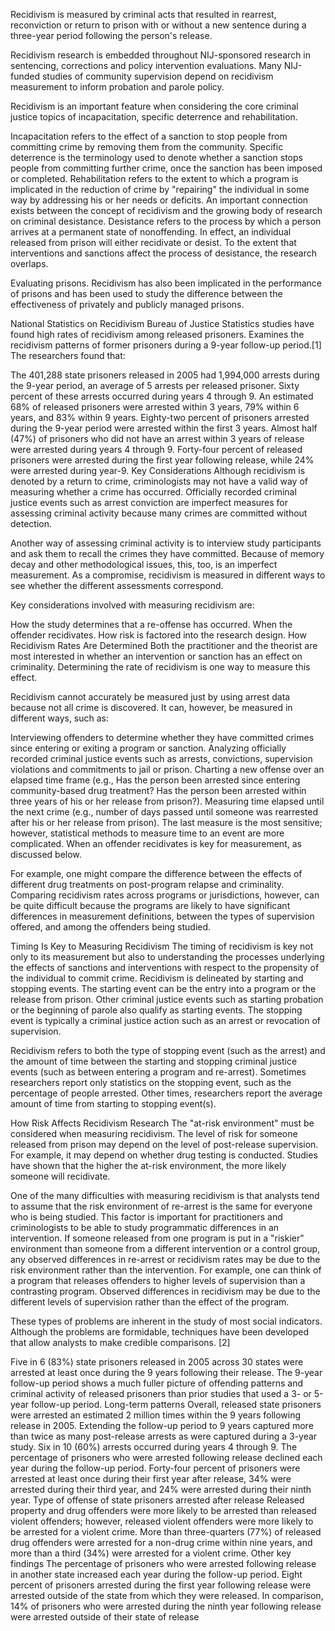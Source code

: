 Recidivism is measured by criminal acts that resulted in rearrest, reconviction or return to prison with or without a new sentence during a three-year period following the person's release.

Recidivism research is embedded throughout NIJ-sponsored research in sentencing, corrections and policy intervention evaluations. Many NIJ-funded studies of community supervision depend on recidivism measurement to inform probation and parole policy.

Recidivism is an important feature when considering the core criminal justice topics of incapacitation, specific deterrence and rehabilitation.

Incapacitation refers to the effect of a sanction to stop people from committing crime by removing them from the community.
Specific deterrence is the terminology used to denote whether a sanction stops people from committing further crime, once the sanction has been imposed or completed.
Rehabilitation refers to the extent to which a program is implicated in the reduction of crime by "repairing" the individual in some way by addressing his or her needs or deficits.
An important connection exists between the concept of recidivism and the growing body of research on criminal desistance. Desistance refers to the process by which a person arrives at a permanent state of nonoffending. In effect, an individual released from prison will either recidivate or desist. To the extent that interventions and sanctions affect the process of desistance, the research overlaps.

Evaluating prisons. Recidivism has also been implicated in the performance of prisons and has been used to study the difference between the effectiveness of privately and publicly managed prisons.

National Statistics on Recidivism
Bureau of Justice Statistics studies have found high rates of recidivism among released prisoners. Examines the recidivism patterns of former prisoners during a 9-year follow-up period.[1] The researchers found that:

The 401,288 state prisoners released in 2005 had 1,994,000 arrests during the 9-year period, an average of 5 arrests per released prisoner. Sixty percent of these arrests occurred during years 4 through 9.
An estimated 68% of released prisoners were arrested within 3 years, 79% within 6 years, and 83% within 9 years.
Eighty-two percent of prisoners arrested during the 9-year period were arrested within the first 3 years.
Almost half (47%) of prisoners who did not have an arrest within 3 years of release were arrested during years 4 through 9.
Forty-four percent of released prisoners were arrested during the first year following release, while 24% were arrested during year-9.
Key Considerations
Although recidivism is denoted by a return to crime, criminologists may not have a valid way of measuring whether a crime has occurred. Officially recorded criminal justice events such as arrest conviction are imperfect measures for assessing criminal activity because many crimes are committed without detection.

Another way of assessing criminal activity is to interview study participants and ask them to recall the crimes they have committed. Because of memory decay and other methodological issues, this, too, is an imperfect measurement. As a compromise, recidivism is measured in different ways to see whether the different assessments correspond.

Key considerations involved with measuring recidivism are:

How the study determines that a re-offense has occurred.
When the offender recidivates.
How risk is factored into the research design.
How Recidivism Rates Are Determined
Both the practitioner and the theorist are most interested in whether an intervention or sanction has an effect on criminality. Determining the rate of recidivism is one way to measure this effect.

Recidivism cannot accurately be measured just by using arrest data because not all crime is discovered. It can, however, be measured in different ways, such as:

Interviewing offenders to determine whether they have committed crimes since entering or exiting a program or sanction.
Analyzing officially recorded criminal justice events such as arrests, convictions, supervision violations and commitments to jail or prison.
Charting a new offense over an elapsed time frame (e.g., Has the person been arrested since entering community-based drug treatment? Has the person been arrested within three years of his or her release from prison?).
Measuring time elapsed until the next crime (e.g., number of days passed until someone was rearrested after his or her release from prison).
The last measure is the most sensitive; however, statistical methods to measure time to an event are more complicated. When an offender recidivates is key for measurement, as discussed below.

For example, one might compare the difference between the effects of different drug treatments on post-program relapse and criminality. Comparing recidivism rates across programs or jurisdictions, however, can be quite difficult because the programs are likely to have significant differences in measurement definitions, between the types of supervision offered, and among the offenders being studied.

Timing Is Key to Measuring Recidivism
The timing of recidivism is key not only to its measurement but also to understanding the processes underlying the effects of sanctions and interventions with respect to the propensity of the individual to commit crime. Recidivism is delineated by starting and stopping events. The starting event can be the entry into a program or the release from prison. Other criminal justice events such as starting probation or the beginning of parole also qualify as starting events. The stopping event is typically a criminal justice action such as an arrest or revocation of supervision.

Recidivism refers to both the type of stopping event (such as the arrest) and the amount of time between the starting and stopping criminal justice events (such as between entering a program and re-arrest). Sometimes researchers report only statistics on the stopping event, such as the percentage of people arrested. Other times, researchers report the average amount of time from starting to stopping event(s).

How Risk Affects Recidivism Research
The "at-risk environment" must be considered when measuring recidivism. The level of risk for someone released from prison may depend on the level of post-release supervision. For example, it may depend on whether drug testing is conducted. Studies have shown that the higher the at-risk environment, the more likely someone will recidivate.

One of the many difficulties with measuring recidivism is that analysts tend to assume that the risk environment of re-arrest is the same for everyone who is being studied. This factor is important for practitioners and criminologists to be able to study programmatic differences in an intervention. If someone released from one program is put in a "riskier" environment than someone from a different intervention or a control group, any observed differences in re-arrest or recidivism rates may be due to the risk environment rather than the intervention. For example, one can think of a program that releases offenders to higher levels of supervision than a contrasting program. Observed differences in recidivism may be due to the different levels of supervision rather than the effect of the program.

These types of problems are inherent in the study of most social indicators. Although the problems are formidable, techniques have been developed that allow analysts to make credible comparisons. [2]

Five in 6 (83%) state prisoners released in 2005
across 30 states were arrested at least once
during the 9 years following their release. The
9-year follow-up period shows a much fuller picture
of offending patterns and criminal activity of released
prisoners than prior studies that used a 3- or 5-year
follow-up period.
Long-term patterns
Overall, released state prisoners were arrested an
estimated 2 million times within the 9 years following
release in 2005. Extending the follow-up period to 9 years
captured more than twice as many post-release arrests
as were captured during a 3-year study. Six in 10
(60%) arrests occurred during years 4 through 9.
The percentage of prisoners who were arrested
following release declined each year during the
follow-up period. Forty-four percent of prisoners
were arrested at least once during their first year after
release, 34% were arrested during their third year, and
24% were arrested during their ninth year.
Type of offense of state prisoners arrested
after release
Released property and drug offenders were more likely
to be arrested than released violent offenders; however,
released violent offenders were more likely to be
arrested for a violent crime. More than three-quarters
(77%) of released drug offenders were arrested for a
non-drug crime within nine years, and more than a
third (34%) were arrested for a violent crime.
Other key findings
The percentage of prisoners who were arrested
following release in another state increased
each year during the follow-up period. Eight
percent of prisoners arrested during the first year
following release were arrested outside of the state
from which they were released. In comparison,
14% of prisoners who were arrested during the ninth
year following release were arrested outside of their
state of release
